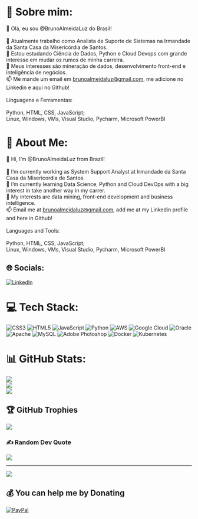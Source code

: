
# 💫 Sobre mim:
👋 Olá, eu sou @BrunoAlmeidaLuz do Brasil!<br><br>👀 Atualmente trabalho como Analista de Suporte de Sistemas na Irmandade da Santa Casa da Misericórdia de Santos.<br>🌱 Estou estudando Ciência de Dados, Python e Cloud Devops com grande interesse em mudar os rumos de minha carreira.<br>💞️ Meus interesses são mineração de dados, desenvolvimento front-end e inteligência de negócios.<br>📫 Me mande um email em brunoalmeidaluz@gmail.com, me adicione no Linkedin e aqui no Github!<br><br>Linguagens e Ferramentas:<br><br>Python, HTML, CSS, JavaScript;<br>Linux, Windows, VMs, Visual Studio, Pycharm, Microsoft PowerBI

# 💫 About Me:
👋 Hi, I’m @BrunoAlmeidaLuz from Brazil!<br><br>👀 I’m currently working as System Support Analyst at Irmandade da Santa Casa da Misericordia de Santos.<br>🌱 I’m currently learning Data Science, Python and Cloud DevOps with a big interest in take another way in my carrer.<br>💞️ My interests are data mining, front-end development and business intelligence.<br>📫 Email me at brunoalmeidaluz@gmail.com, add me at my Linkedin profile and here in Github!<br><br>Languages and Tools:<br><br>Python, HTML, CSS, JavaScript;<br>Linux, Windows, VMs, Visual Studio, Pycharm, Microsoft PowerBI


## 🌐 Socials:
[![LinkedIn](https://img.shields.io/badge/LinkedIn-%230077B5.svg?logo=linkedin&logoColor=white)](https://linkedin.com/in/brunoalmeidaluz) 

# 💻 Tech Stack:
![CSS3](https://img.shields.io/badge/css3-%231572B6.svg?style=for-the-badge&logo=css3&logoColor=white) ![HTML5](https://img.shields.io/badge/html5-%23E34F26.svg?style=for-the-badge&logo=html5&logoColor=white) ![JavaScript](https://img.shields.io/badge/javascript-%23323330.svg?style=for-the-badge&logo=javascript&logoColor=%23F7DF1E) ![Python](https://img.shields.io/badge/python-3670A0?style=for-the-badge&logo=python&logoColor=ffdd54) ![AWS](https://img.shields.io/badge/AWS-%23FF9900.svg?style=for-the-badge&logo=amazon-aws&logoColor=white) ![Google Cloud](https://img.shields.io/badge/Google%20Cloud-%234285F4.svg?style=for-the-badge&logo=google-cloud&logoColor=white) ![Oracle](https://img.shields.io/badge/Oracle-F80000?style=for-the-badge&logo=oracle&logoColor=white) ![Apache](https://img.shields.io/badge/apache-%23D42029.svg?style=for-the-badge&logo=apache&logoColor=white) ![MySQL](https://img.shields.io/badge/mysql-%2300f.svg?style=for-the-badge&logo=mysql&logoColor=white) ![Adobe Photoshop](https://img.shields.io/badge/adobephotoshop-%2331A8FF.svg?style=for-the-badge&logo=adobephotoshop&logoColor=white) ![Docker](https://img.shields.io/badge/docker-%230db7ed.svg?style=for-the-badge&logo=docker&logoColor=white) ![Kubernetes](https://img.shields.io/badge/kubernetes-%23326ce5.svg?style=for-the-badge&logo=kubernetes&logoColor=white)
# 📊 GitHub Stats:
![](https://github-readme-stats.vercel.app/api?username=BrunoAlmeidaLuz&theme=tokyonight&hide_border=false&include_all_commits=false&count_private=false)<br/>
![](https://github-readme-streak-stats.herokuapp.com/?user=BrunoAlmeidaLuz&theme=tokyonight&hide_border=false)<br/>
![](https://github-readme-stats.vercel.app/api/top-langs/?username=BrunoAlmeidaLuz&theme=tokyonight&hide_border=false&include_all_commits=false&count_private=false&layout=compact)

## 🏆 GitHub Trophies
![](https://github-profile-trophy.vercel.app/?username=BrunoAlmeidaLuz&theme=tokyonight&no-frame=false&no-bg=true&margin-w=4)

### ✍️ Random Dev Quote
![](https://quotes-github-readme.vercel.app/api?type=horizontal&theme=tokyonight)

---
[![](https://visitcount.itsvg.in/api?id=BrunoAlmeidaLuz&icon=0&color=0)](https://visitcount.itsvg.in)

  ## 💰 You can help me by Donating
  [![PayPal](https://img.shields.io/badge/PayPal-00457C?style=for-the-badge&logo=paypal&logoColor=white)](https://paypal.me/brunoalmeidaluz@gmail.com) 

  
<!-- Proudly created with GPRM ( https://gprm.itsvg.in ) -->
